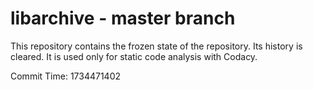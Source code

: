 # libarchive - master branch

This repository contains the frozen state of the repository.
Its history is cleared. It is used only for static code
analysis with Codacy.

Commit Time: 1734471402